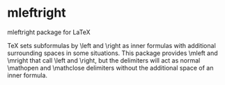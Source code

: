 # mleftright

mleftright package for LaTeX


TeX sets subformulas by \left and \right as inner formulas
with additional surrounding spaces in some situations. This package
provides \mleft and \mright that call \left and \right,
but the delimiters will act as normal \mathopen and \mathclose
delimiters without the additional space of an inner formula.



